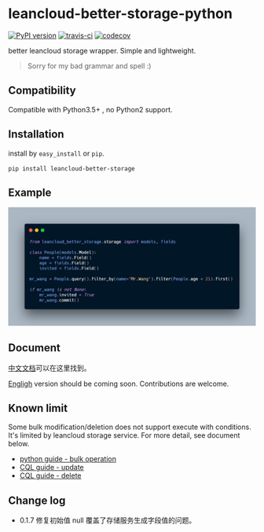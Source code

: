 # leancloud-better-storage-python

[![PyPI version](https://badge.fury.io/py/leancloud-better-storage.svg)](https://badge.fury.io/py/leancloud-better-storage)
[![travis-ci](https://www.travis-ci.com/nnnewb/leancloud-better-storage-python.svg?branch=master)](https://www.travis-ci.com/nnnewb/leancloud-better-storage-python)
[![codecov](https://codecov.io/gh/nnnewb/leancloud-better-storage-python/branch/master/graph/badge.svg)](https://codecov.io/gh/nnnewb/leancloud-better-storage-python)

better leancloud storage wrapper. Simple and lightweight.

> Sorry for my bad grammar and spell :)

## Compatibility

Compatible with Python3.5+ , no Python2 support.

## Installation

install by `easy_install` or `pip`.

```commandline
pip install leancloud-better-storage
```

## Example

![Example](docs/example.png)

## Document

[中文文档](docs/zh-hans.md)可以在这里找到。

[Engligh](docs/en-us.md) version should be coming soon. Contributions are welcome.

## Known limit

Some bulk modification/deletion does not support execute with conditions.
It's limited by leancloud storage service.
For more detail, see document below.

- [python guide - bulk operation](https://leancloud.cn/docs/leanstorage_guide-python.html#hash787692837)
- [CQL guide - update](https://leancloud.cn/docs/cql_guide.html#hash-838846263)
- [CQL guide - delete](https://leancloud.cn/docs/cql_guide.html#hash-1335458389)

## Change log

- 0.1.7 修复初始值 null 覆盖了存储服务生成字段值的问题。

